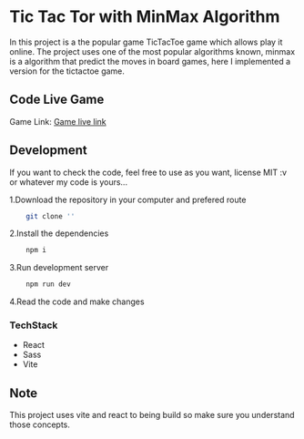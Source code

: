 # Tic Tac Tor with MinMax Algorithm

In this project is a the popular game TicTacToe game which allows play it online.
The project uses one of the most popular algorithms known, minmax is a algorithm that predict the moves in board games, here I implemented a version for the tictactoe game.

## Code Live Game

Game Link: [Game live link](www.google.com)

## Development

If you want to check the code, feel free to use as you want, license MIT :v or whatever my code is yours...

1.Download the repository in your computer and prefered route

```bash
    git clone ''
```

2.Install the dependencies

```bash
    npm i
```

3.Run development server

```bash
    npm run dev
```

4.Read the code and make changes

### TechStack

* React
* Sass
* Vite

## Note

This project uses vite and react to being build so make sure you understand those concepts.
